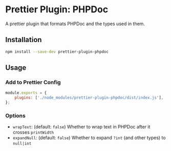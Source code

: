 # Prettier Plugin: PHPDoc

A prettier plugin that formats PHPDoc and the types used in them.

## Installation

```sh
npm install --save-dev prettier-plugin-phpdoc
```

## Usage

### Add to Prettier Config

```js
module.exports = {
	plugins: ['./node_modules/prettier-plugin-phpdoc/dist/index.js'],
};
```

### Options

-   `wrapText`: (default: `false`) Whether to wrap text in PHPDoc after it crosses `printWidth`
-   `expandNull`: (default: `false`) Whether to expand `?int` (and other types) to `null|int`
